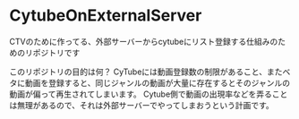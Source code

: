 # CytubeOnExternalServer
CTVのために作ってる、外部サーバーからcytubeにリスト登録する仕組みのためのリポジトリです

このリポジトリの目的は何？
CyTubeには動画登録数の制限があること、またベタに動画を登録すると、同じジャンルの動画が大量に存在するとそのジャンルの動画が偏って再生されてしまいます。
Cytube側で動画の出現率などを弄ることは無理があるので、それは外部サーバーでやってしまおうという計画です。
